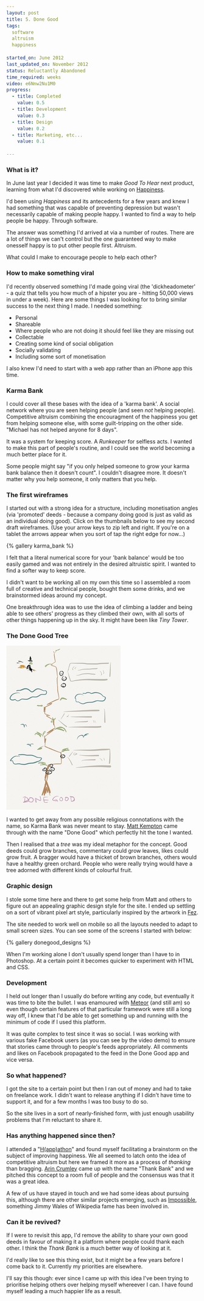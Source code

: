 ```yaml
---
layout: post
title: 5. Done Good
tags:
  software
  altruism
  happiness

started_on: June 2012
last_updated_on: November 2012
status: Reluctantly Abandoned 
time_required: weeks
video: e6Nnw2Nu1M0 
progress:
  - title: Completed 
    value: 0.5
  - title: Development
    value: 0.3
  - title: Design
    value: 0.2
  - title: Marketing, etc...
    value: 0.1

---
```

### What is it?

In June last year I decided it was time to make <em>Good To Hear</em> next product, learning from what I'd discovered while working on <a href="http://goodtohear.co.uk/happiness">Happiness</a>.

I'd been using <em>Happiness</em> and its antecedents for a few years and knew I had something that was capable of preventing depression but wasn't necessarily capable of making people happy. I wanted to find a way to help people be happy. Through software.

The answer was something I'd arrived at via a number of routes. There are a lot of things we can't control but the one guaranteed way to make onesself happy is to put other people first. Altruism.

What could I make to encourage people to help each other?





### How to make something viral

 I'd recently observed something I'd made going viral (the 'dickheadometer' - a quiz that tells you how much of a hipster you are - hitting 50,000 views in under a week). Here are some things I was looking for to bring similar success to the next thing I made. I needed something:
- Personal
- Shareable
- Where people who are not doing it should feel like they are missing out
- Collectable
- Creating some kind of social obligation
- Socially validating
- Including some sort of monetisation

I also knew I'd need to start with a web app rather than an iPhone app this time.

### Karma Bank 

I could cover all these bases with the idea of a 'karma bank'. A social network where you are seen helping people (and seen *not* helping people). Competitive altruism combining the encouragment of the happiness you get from helping someone else, with some guilt-tripping on the other side. "Michael has not helped anyone for 8 days".

It was a system for keeping score. A *Runkeeper* for selfless acts. I wanted to make this part of people's routine, and I could see the world becoming a much better place for it. 

Some people might say "if you only helped someone to grow your karma bank balance then it doesn't count". I couldn't disagree more. It doesn't matter why you help someone, it only matters that you help.

### The first wireframes

I started out with a strong idea for a structure, including monetisation angles (via 'promoted' deeds - because a company doing good is just as valid as an individual doing good). Click on the thumbnails below to see my second draft wireframes. (Use your arrow keys to zip left and right. If you're on a tablet the arrows appear when you sort of tap the right edge for now...)

{% gallery karma_bank %}

I felt that a literal numerical score for your 'bank balance' would be too easily gamed and was not entirely in the desired altruistic spirit. I wanted to find a softer way to keep score.

I didn't want to be working all on my own this time so I assembled a room full of creative and technical people, bought them some drinks, and we brainstormed ideas around my concept. 

One breakthrough idea was to use the idea of climbing a ladder and being able to see others' progress as they climbed their own, with all sorts of other things happening up in the sky. It might have been like *Tiny Tower*. 

### The Done Good Tree

![First Tree Sketch](/images/donegood/first_tree_sketch.png)

I wanted to get away from any possible religious connotations with the name, so Karma Bank was never meant to stay. <a href="http://matthewkempton.co.uk/" target="_blank">Matt Kempton</a> came through with the name "Done Good" which perfectly hit the tone I wanted.

Then I realised that a *tree* was my ideal metaphor for the concept. Good deeds could grow branches, commentary could grow leaves, likes could grow fruit. A bragger would have a thicket of brown branches, others would have a healthy green orchard. People who were really trying would have a tree adorned with different kinds of colourful fruit. 


### Graphic design

I stole some time here and there to get some help from Matt and others to figure out an appealing graphic design style for the site. I ended up settling on a sort of vibrant pixel art style, particularly inspired by the artwork in [Fez](http://polytroncorporation.com/what-is-fez). 

The site needed to work well on mobile so all the layouts needed to adapt to small screen sizes. You can see some of the screens I started with below:

{% gallery donegood_designs %}

When I'm working alone I don't usually spend longer than I have to in Photoshop. At a certain point it becomes quicker to experiment with HTML and CSS.

### Development

I held out longer than I usually do before writing any code, but eventually it was time to bite the bullet. I was enamoured with [Meteor](http://meteor.com) (and still am) so even though certain features of that particular framework were still a long way off, I knew that I'd be able to get something up and running with the minimum of code if I used this platform.

It was quite complex to test since it was so social. I was working with various fake Facebook users (as you can see by the video demo) to ensure that stories came through to people's feeds appropriately. All comments and likes on Facebook propagated to the feed in the Done Good app and vice versa.


### So what happened?

I got the site to a certain point but then I ran out of money and had to take on freelance work. I didn't want to release anything if I didn't have time to support it, and for a few months I was too busy to do so. 

So the site lives in a sort of nearly-finished form, with just enough usability problems that I'm reluctant to share it.


### Has anything happened since then?

I attended a "[H(app)athon](http://happathon.com/)" and found myself facilitating a brainstorm on the subject of improving happiness. We all seemed to latch onto the idea of competitive altruism but here we framed it more as a process of *thanking* than bragging. [Arin Crumley](http://arincrumley.wordpress.com/) came up with the name "Thank Bank" and we pitched this concept to a room full of people and the consensus was that it was a great idea. 

A few of us have stayed in touch and we had some ideas about pursuing this, although there are other similar projects emerging, such as [Impossible](http://impossible.com), something Jimmy Wales of Wikipedia fame has been involved in.



### Can it be revived?

If I were to revisit this app, I'd remove the ability to share your own good deeds in favour of making it a platform where people could thank each other. I think the *Thank Bank* is a much better way of looking at it.

I'd really like to see this thing exist, but it might be a few years before I come back to it. Currently my priorities are elsewhere. 

I'll say this though: ever since I came up with this idea I've been trying to prioritise helping others over helping myself whereever I can. I have found myself leading a much happier life as a result.
